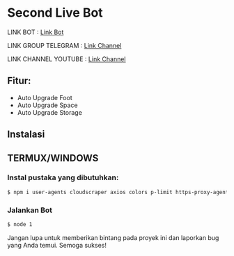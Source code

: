 # Second Live Bot

LINK BOT : [Link Bot](https://t.me/Secondlive_bot/app?startapp=1a4e6red)

LINK GROUP TELEGRAM : [Link Channel](https://t.me/UxScript)

LINK CHANNEL YOUTUBE : [Link Channel](https://youtube.com/@itbaart)

## Fitur:
- Auto Upgrade Foot 	 
- Auto Upgrade Space 	 
- Auto Upgrade Storage	 

## Instalasi

## TERMUX/WINDOWS
### Instal pustaka yang dibutuhkan:
```bash
$ npm i user-agents cloudscraper axios colors p-limit https-proxy-agent socks-proxy-agent crypto ws
```
### Jalankan Bot   
```bash
$ node 1
```
Jangan lupa untuk memberikan bintang pada proyek ini dan laporkan bug yang Anda temui. Semoga sukses!
